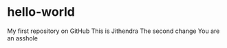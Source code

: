# hello-world
My first repository on GitHub
This is Jithendra
The second change
You are an asshole


